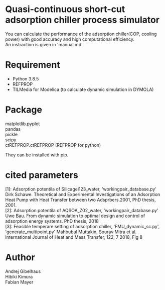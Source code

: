 # Quasi-continuous short-cut adsorption chiller process simulator
You can calculate the performance of the adsorption chiller(COP, cooling power) with good accuracy and high computational efficiency.  
An instraction is given in 'manual.md'


# Requirement
* Python 3.8.5  
* REFPROP  
* TILMedia for Modelica (to calculate dynamic simulation in DYMOLA)  

# Package 
matplotlib.pyplot  
pandas  
pickle  
scipy   
ctREFPROP.ctREFPROP (REFPROP for python)  

They can be installed with pip.

# cited parameters
[1]: Adsorption potentila of Silicagel123_water, 'workingpair_database.py'
Dirk Schawe. Theoretical and Experimental Investigations of an Adsorption Heat Pump with Heat Transfer between two Adsprbers.2001, PhD thesis, 2001.  
[2]: Adsorption potentila of AQSOA_Z02_water, 'workingpair_database.py'
Uwe Bau. From dynamic simulation to optimal design and control of adsorption energy systems. PhD thesis, 2018  
[3]: Feasible temperare setting of adsorption chiller, 'FMU_dynamic_sc.py', 'generate_multipoint.py'
Mahbubul Muttakin, Sourav Mitra et al. International Journal of Heat and Mass Transfer, 122, 7 2018, Fig 8

# Author
Andrej  Gibelhaus  
Hibiki Kimura  
Fabian Mayer  

